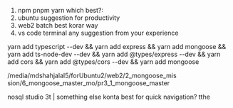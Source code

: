
1. npm pnpm yarn which best?: 
2. ubuntu suggestion for productivity 
3. web2 batch best korar way 
4. vs code terminal any suggestion  from your experience 



yarn add typescript --dev && yarn add express && yarn add mongoose && yarn add ts-node-dev --dev && yarn add @types/express --dev && yarn add cors && yarn add @types/cors --dev && yarn add mongoose





/media/mdshahjalal5/forUbuntu2/web2/2_mongoose_mis
sion/6_mongoose_master_mo/pr3_1_mongoose_master    


nosql studio 3t | something else  konta best for quick navigation?
tthe 